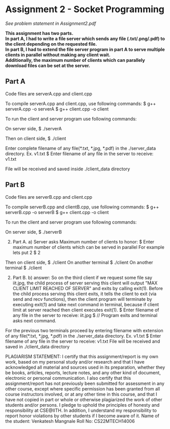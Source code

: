 # Assignment 2 - Socket Programming

*See problem statement in Assignment2.pdf*

**This assignment has two parts.  
In part A, I had to write a file server which sends any file (.txt/.png/.pdf) to the client depending on the requested file.  
In part B, I had to extend the file server program in part A to serve multiple clients in parallel without making any client wait.  
Additionally, the maximum number of clients which can parallely download files can be set at the server.**

## Part A

Code files are serverA.cpp and client.cpp

To compile serverA.cpp and client.cpp, use following commands:
$ g++ serverA.cpp -o serverA
$ g++ client.cpp -o client

To run the client and server program use following commands:

On server side,
$ ./serverA

Then on client side,
$ ./client

Enter complete filename of any file(*.txt, *.jpg, *.pdf) in the ./server_data directory. Ex. v1.txt
$ Enter filename of any file in the server to receive: v1.txt

File will be received and saved inside ./client_data directory

## Part B

Code files are serverB.cpp and client.cpp

To compile serverB.cpp and clientB.cpp, use following commands:
$ g++ serverB.cpp -o serverB
$ g++ client.cpp -o client

To run the client and server program use following commands:

On server side,
$ ./serverB

2. Part A. a) Server asks Maximum number of clients to honor:
$ Enter maximum number of clients which can be served in parallel
For example lets put 2
$  2

Then on client side,
$ ./client
On another terminal
$ ./client
On another terminal
$ ./client

2. Part B. b) answer:
So on the third client if we request some file say iit.jpg, the child process of server serving this client will output "MAX CLIENT LIMIT REACHED OF SERVER" and exits by calling exit(1).
Before the child process serving this client exits, it tells the client to exit (via send and recv functions), then the client program will terminate by executing exit(1) and take next command in terminal, because if client limit at server reached then client executes exit(1).
$ Enter filename of any file in the server to receive: iit.jpg
$ // Program exits and terminal asks next command.

For the previous two terminals proceed by entering filename with extension of any file(*.txt, *.jpg, *.pdf) in the ./server_data directory. Ex. v1.txt
$ Enter filename of any file in the server to receive: v1.txt
File will be received and saved in ./client_data directory


PLAGIARISM STATEMENT: I certify that this assignment/report is my own work, based on my personal study and/or research and that I have acknowledged all material and sources used in its preparation, whether they be books, articles, reports, lecture notes, and any other kind of document, electronic or personal communication. I also certify that this assignment/report has not previously been submitted for assessment in any other course, except where specific permission has been granted from all course instructors involved, or at any other time in this course, and that I have not copied in part or whole or otherwise plagiarized the work of other students and/or persons. I pledge to uphold the principles of honesty and responsibility at CSE@IITH. In addition, I understand my responsibility to report honor violations by other students if I become aware of it.
Name of the student: Venkatesh Mangnale
Roll No: CS22MTECH14006
